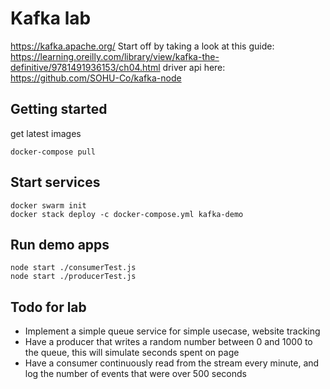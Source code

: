 # Kafka lab
https://kafka.apache.org/
Start off by taking a look at this guide: https://learning.oreilly.com/library/view/kafka-the-definitive/9781491936153/ch04.html
driver api here: https://github.com/SOHU-Co/kafka-node 

## Getting started
get latest images
```
docker-compose pull 
```

## Start services
```
docker swarm init
docker stack deploy -c docker-compose.yml kafka-demo
```

## Run demo apps
```
node start ./consumerTest.js
node start ./producerTest.js
```

## Todo for lab
- Implement a simple queue service for simple usecase, website tracking
- Have a producer that writes a random number between 0 and 1000 to the queue, this will simulate seconds spent on page
- Have a consumer continuously read from the stream every minute, and log the number of events that were over 500 seconds